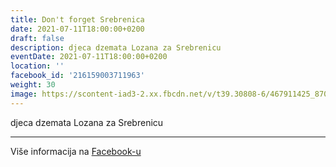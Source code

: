 ```yaml
---
title: Don't forget Srebrenica
date: 2021-07-11T18:00:00+0200
draft: false
description: djeca dzemata Lozana za Srebrenicu
eventDate: 2021-07-11T18:00:00+0200
location: ''
facebook_id: '216159003711963'
weight: 30
image: https://scontent-iad3-2.xx.fbcdn.net/v/t39.30808-6/467911425_8702124949883247_8451066247417132989_n.jpg?_nc_cat=103&ccb=1-7&_nc_sid=9e60e4&_nc_ohc=BtdDWCbi3woQ7kNvwFYDDuV&_nc_oc=AdlfIdZGXe7tLRyUhReCeDCHM4SOud4ILAmX5YL108xrEkIK27Tl0-nFKOiPwVM-bUs&_nc_zt=23&_nc_ht=scontent-iad3-2.xx&edm=ABTKTjYEAAAA&_nc_gid=-Nwre_A_qdEvQ155nbaLJA&oh=00_AfT28uT5bfIKtWBNJGYjWwNGV5NLcu3IH1tBYvdyNbEqeg&oe=688E2759
---
```


djeca dzemata Lozana za Srebrenicu

---

Više informacija na [Facebook-u](https://facebook.com/events/216159003711963)